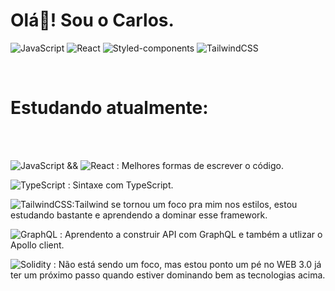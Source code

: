 # Olá👋! Sou o Carlos.



![JavaScript](https://img.shields.io/badge/javascript-%23323330.svg?style=for-the-badge&logo=javascript&logoColor=%23F7DF1E)
![React](https://img.shields.io/badge/react-%2320232a.svg?style=for-the-badge&logo=react&logoColor=%2361DAFB)
![Styled-components](https://img.shields.io/badge/styled--components-DB7093?style=for-the-badge&logo=styled-components&logoColor=white)
![TailwindCSS](https://img.shields.io/badge/tailwindcss-%2338B2AC.svg?style=for-the-badge&logo=tailwind-css&logoColor=white)

</br>

<h1>Estudando atualmente:</h1>
</br>
</br>

![JavaScript](https://img.shields.io/badge/javascript-%23323330.svg?style=for-the-badge&logo=javascript&logoColor=%23F7DF1E) && ![React](https://img.shields.io/badge/react-%2320232a.svg?style=for-the-badge&logo=react&logoColor=%2361DAFB) : Melhores formas de escrever o código. </br>

![TypeScript](https://img.shields.io/badge/typescript-%23007ACC.svg?style=for-the-badge&logo=typescript&logoColor=white) : Sintaxe com TypeScript. </br>

![TailwindCSS](https://img.shields.io/badge/tailwindcss-%2338B2AC.svg?style=for-the-badge&logo=tailwind-css&logoColor=white):Tailwind se tornou um foco pra mim nos estilos, estou estudando bastante e aprendendo a dominar esse framework. </br>

![GraphQL](https://img.shields.io/badge/-GraphQL-E10098?style=for-the-badge&logo=graphql&logoColor=white) : Aprendento a construir API com GraphQL e também a utlizar o Apollo client. </br>

![Solidity](https://img.shields.io/badge/Solidity-%23363636.svg?style=for-the-badge&logo=solidity&logoColor=white) : Não está sendo um foco, mas estou ponto um pé no WEB 3.0 já ter um próximo passo quando estiver dominando bem as tecnologias acima.



<!----
Carlos-S-Rodrigues/Carlos-S-Rodrigues is a ✨ special ✨ repository because its `README.md` (this file) appears on your GitHub profile.
You can click the Preview link to take a look at your changes.
--->

